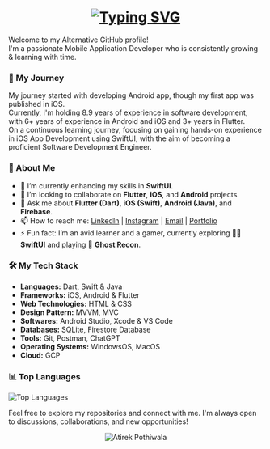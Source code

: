 <h1  align="center" href="h#">
  <a href="https://git.io/typing-svg">
    <img src="https://readme-typing-svg.demolab.com?font=Outfit&pause=1000&color=4AFF01&center=true&vCenter=true&width=435&lines=Hello+there%2C+I'm+Atirek+Pothiwala!+%F0%9F%91%8B;%E0%AA%A8%E0%AA%AE%E0%AA%B8%E0%AB%8D%E0%AA%A4%E0%AB%87%2C+%E0%AA%B9%E0%AB%81%E0%AA%82+%E0%AA%85%E0%AA%A4%E0%AA%BF%E0%AA%B0%E0%AB%87%E0%AA%95+%E0%AA%AA%E0%AB%8B%E0%AA%A5%E0%AB%80%E0%AA%B5%E0%AA%BE%E0%AA%B2%E0%AA%BE+%E0%AA%9B%E0%AB%81%E0%AA%82!+%F0%9F%91%8B;%E0%A4%A8%E0%A4%AE%E0%A4%B8%E0%A5%8D%E0%A4%A4%E0%A5%87%2C+%E0%A4%AE%E0%A5%88%E0%A4%82+%E0%A4%85%E0%A4%A4%E0%A4%BF%E0%A4%B0%E0%A5%87%E0%A4%95+%E0%A4%AA%E0%A5%8B%E0%A4%A5%E0%A5%80%E0%A4%B5%E0%A4%BE%E0%A4%B2%E0%A4%BE+%E0%A4%B9%E0%A5%82%E0%A4%81!+%F0%9F%91%8B;Bonjour%2C+je+suis+Atirek+Pothiwala!+%F0%9F%91%8B;Ol%C3%A1%2C+eu+sou+Atirek+Pothiwala!+%F0%9F%91%8B;Hola%2C+%C2%A1soy+Atirek+Pothiwala!+%F0%9F%91%8B;Hallo%2C+ich+bin+Atirek+Pothiwala!+%F0%9F%91%8B;%E3%81%93%E3%82%93%E3%81%AB%E3%81%A1%E3%81%AF%E3%80%81%E7%A7%81%E3%81%AF%E3%82%A2%E3%83%86%E3%82%A3%E3%83%AC%E3%82%AF%E3%83%BB%E3%83%9D%E3%83%86%E3%82%A3%E3%83%AF%E3%83%A9%E3%81%A7%E3%81%99%EF%BC%81+%F0%9F%91%8B" alt="Typing SVG">
  </img>
  </a>
</h1>

Welcome to my Alternative GitHub profile!
<br />
I'm a passionate Mobile Application Developer who is consistently growing & learning with time. 

### 🚀 My Journey

My journey started with developing Android app, though my first app was published in iOS. 
<br />
Currently, I'm holding 8.9 years of experience in software development, with 6+ years of experience in Android and iOS and 3+ years in Flutter. 
<br />
On a continuous learning journey, focusing on gaining hands-on experience in iOS App Development using SwiftUI, with the aim of becoming a proficient Software Development Engineer.

### 🌟 About Me

- 🌱 I’m currently enhancing my skills in **SwiftUI**.
- 👯 I’m looking to collaborate on **Flutter**, **iOS**, and **Android** projects.
- 💬 Ask me about **Flutter (Dart)**, **iOS (Swift)**, **Android (Java)**, and **Firebase**.
- 📫 How to reach me: [LinkedIn](https://www.linkedin.com/in/atirekpothiwala) | [Instagram](https://www.instagram.com/atirek.pothiwala) | [Email](mailto:atirekpothiwala@gmail.com) | [Portfolio](https://atirek-pothiwala.github.io/portfolio)
- ⚡ Fun fact: I’m an avid learner and a gamer, currently exploring 👨‍💻 **SwiftUI** and playing 👾 **Ghost Recon**.

### 🛠️ My Tech Stack

- **Languages:** Dart, Swift & Java 
- **Frameworks:** iOS, Android & Flutter
- **Web Technologies:** HTML & CSS
- **Design Pattern:** MVVM, MVC
- **Softwares:** Android Studio, Xcode & VS Code
- **Databases:** SQLite, Firestore Database
- **Tools:** Git, Postman, ChatGPT
- **Operating Systems:** WindowsOS, MacOS
- **Cloud:** GCP

### 📊 Top Languages

![Top Languages](https://github-readme-stats.vercel.app/api/top-langs/?username=knight-dev9&layout=compact&theme=radical)

Feel free to explore my repositories and connect with me. I'm always open to discussions, collaborations, and new opportunities!

<p align="center"> <img src="https://komarev.com/ghpvc/?username=knight-dev9&label=Visitors&color=0088cc&style=flat-square" alt="Atirek Pothiwala" /> </p>

